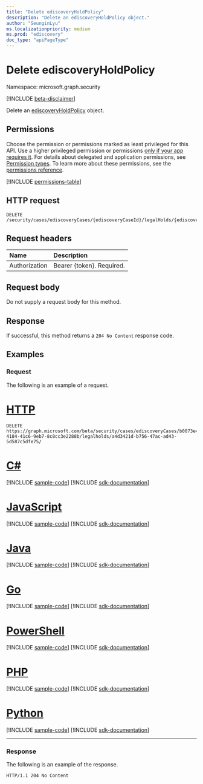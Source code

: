 ```yaml
---
title: "Delete ediscoveryHoldPolicy"
description: "Delete an ediscoveryHoldPolicy object."
author: "SeunginLyu"
ms.localizationpriority: medium
ms.prod: "ediscovery"
doc_type: "apiPageType"
---
```


# Delete ediscoveryHoldPolicy
Namespace: microsoft.graph.security

[!INCLUDE [beta-disclaimer](../../includes/beta-disclaimer.md)]

Delete an [ediscoveryHoldPolicy](../resources/security-ediscoveryholdpolicy.md) object.

## Permissions
Choose the permission or permissions marked as least privileged for this API. Use a higher privileged permission or permissions [only if your app requires it](/graph/permissions-overview#best-practices-for-using-microsoft-graph-permissions). For details about delegated and application permissions, see [Permission types](/graph/permissions-overview#permission-types). To learn more about these permissions, see the [permissions reference](/graph/permissions-reference).

<!-- { "blockType": "permissions", "name": "security_ediscoverycase_delete_legalholds" } -->
[!INCLUDE [permissions-table](../includes/permissions/security-ediscoverycase-delete-legalholds-permissions.md)]

## HTTP request

<!-- {
  "blockType": "ignored"
}
-->
``` http
DELETE /security/cases/ediscoveryCases/{ediscoveryCaseId}/legalHolds/{ediscoveryHoldPolicyId}
```

## Request headers
|Name|Description|
|:---|:---|
|Authorization|Bearer {token}. Required.|

## Request body
Do not supply a request body for this method.

## Response

If successful, this method returns a `204 No Content` response code.

## Examples

### Request
The following is an example of a request.

# [HTTP](#tab/http)
<!-- {
  "blockType": "request",
  "name": "delete_ediscoveryholdpolicy"
}
-->
``` http
DELETE https://graph.microsoft.com/beta/security/cases/ediscoveryCases/b0073e4e-4184-41c6-9eb7-8c8cc3e2288b/legalholds/a4d3421d-b756-47ac-ad43-5d587c5dfe75/
```

# [C#](#tab/csharp)
[!INCLUDE [sample-code](../includes/snippets/csharp/delete-ediscoveryholdpolicy-csharp-snippets.md)]
[!INCLUDE [sdk-documentation](../includes/snippets/snippets-sdk-documentation-link.md)]

# [JavaScript](#tab/javascript)
[!INCLUDE [sample-code](../includes/snippets/javascript/delete-ediscoveryholdpolicy-javascript-snippets.md)]
[!INCLUDE [sdk-documentation](../includes/snippets/snippets-sdk-documentation-link.md)]

# [Java](#tab/java)
[!INCLUDE [sample-code](../includes/snippets/java/delete-ediscoveryholdpolicy-java-snippets.md)]
[!INCLUDE [sdk-documentation](../includes/snippets/snippets-sdk-documentation-link.md)]

# [Go](#tab/go)
[!INCLUDE [sample-code](../includes/snippets/go/delete-ediscoveryholdpolicy-go-snippets.md)]
[!INCLUDE [sdk-documentation](../includes/snippets/snippets-sdk-documentation-link.md)]

# [PowerShell](#tab/powershell)
[!INCLUDE [sample-code](../includes/snippets/powershell/delete-ediscoveryholdpolicy-powershell-snippets.md)]
[!INCLUDE [sdk-documentation](../includes/snippets/snippets-sdk-documentation-link.md)]

# [PHP](#tab/php)
[!INCLUDE [sample-code](../includes/snippets/php/delete-ediscoveryholdpolicy-php-snippets.md)]
[!INCLUDE [sdk-documentation](../includes/snippets/snippets-sdk-documentation-link.md)]

# [Python](#tab/python)
[!INCLUDE [sample-code](../includes/snippets/python/delete-ediscoveryholdpolicy-python-snippets.md)]
[!INCLUDE [sdk-documentation](../includes/snippets/snippets-sdk-documentation-link.md)]

---

### Response
The following is an example of the response.
<!-- {
  "blockType": "response",
  "truncated": true
}
-->
``` http
HTTP/1.1 204 No Content
```

